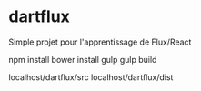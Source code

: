 # dartflux
Simple projet pour l'apprentissage de  Flux/React

npm install
bower install
gulp
gulp build

localhost/dartflux/src
localhost/dartflux/dist

